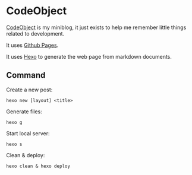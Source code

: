 # CodeObject
[CodeObject](https://sergiobaro.github.io/) is my miniblog, it just exists to help me remember little things related to development.

It uses [Github Pages](https://pages.github.com/).

It uses [Hexo](https://hexo.io/) to generate the web page from markdown documents.

## Command

Create a new post:
```
hexo new [layout] <title>
```

Generate files:
```
hexo g
```

Start local server:
```
hexo s
```

Clean & deploy:
```
hexo clean & hexo deploy
```